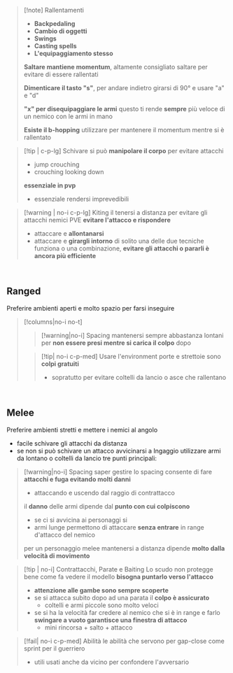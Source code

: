 >[!note] Rallentamenti
>  - __Backpedaling__
>  - __Cambio di oggetti__
> - __Swings__
> - __Casting spells__
> - __L'equipaggiamento stesso__
> 
> __Saltare mantiene momentum__, altamente consigliato saltare per evitare di essere rallentati
> 
> __Dimenticare il tasto "s"__, per andare indietro girarsi di 90° e usare "a" e "d"
> 
> __"x" per disequipaggiare le armi__ questo ti rende __sempre__ più veloce di un nemico con le armi in mano
> 
> __Esiste il b-hopping__ utilizzare per mantenere il momentum mentre si è rallentato

>[!tip | c-p-lg] Schivare
> si può __manipolare il corpo__ per evitare attacchi
> - jump crouching
> - crouching looking down
> 
> __essenziale in pvp__
> - essenziale rendersi imprevedibili

>[!warning | no-i c-p-lg] Kiting
> il tenersi a distanza per evitare gli attacchi nemici
> PVE __evitare l'attacco e rispondere__
> - attaccare e __allontanarsi__
> - attaccare e __girargli intorno__
> di solito una delle due tecniche funziona o una combinazione, 
> __evitare gli attacchi o pararli è ancora più efficiente__

<br>

## Ranged
Preferire ambienti aperti e molto spazio per farsi inseguire
>[!columns|no-i no-t]
>>[!warning|no-i] Spacing
>> mantenersi sempre abbastanza lontani per __non essere presi mentre si carica il colpo__ dopo
>
>>[!tip| no-i c-p-med] Usare l'environment
>> porte e strettoie sono __colpi gratuiti__
>> - sopratutto per evitare coltelli da lancio o asce che rallentano



<br>

## Melee
Preferire ambienti stretti e mettere i nemici al angolo
- facile schivare gli attacchi da distanza
- se non si può schivare un attacco avvicinarsi a
Ingaggio utilizzare armi da lontano o coltelli da lancio
tre punti principali:

>[!warning|no-i] Spacing
> saper gestire lo spacing consente di fare __attacchi e fuga evitando molti danni__
> - attaccando e uscendo dal raggio di contrattacco
> 
> il __danno__ delle armi dipende dal __punto con cui colpiscono__
> - se ci si avvicina ai personaggi si 
> - armi lunge permettono di attaccare __senza entrare__ in range d'attacco del nemico
> 
> per un personaggio melee mantenersi a distanza dipende __molto dalla velocità di movimento__

>[!tip | no-i] Contrattacchi, Parate e Baiting
> Lo scudo non protegge bene come fa vedere il modello __bisogna puntarlo verso l'attacco__
> - __attenzione alle gambe sono sempre scoperte__
> - se si attacca subito dopo ad una parata il __colpo è assicurato__ 
> 	- coltelli e armi piccole sono molto veloci
> - se si ha la velocità far credere al nemico che si è in range e farlo __swingare a vuoto garantisce una finestra di attacco__
> 	- mini rincorsa + salto + attacco

>[!fail| no-i c-p-med] Abilità
> le abilità che servono per gap-close come sprint per il guerriero
> - utili usati anche da vicino per confondere l'avversario
